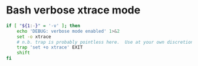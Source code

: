 # Bash verbose xtrace mode

```bash
if [ "${1:-}" = '-v' ]; then
    echo 'DEBUG: verbose mode enabled' 1>&2
    set -o xtrace
    # n.b. trap is probably pointless here.  Use at your own discretion.
    trap 'set +o xtrace' EXIT
    shift
fi
```
